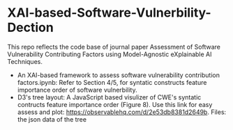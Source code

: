 # XAI-based-Software-Vulnerbility-Dection

This repo reflects the code base of journal paper Assessment of Software Vulnerability Contributing Factors using Model-Agnostic eXplainable AI Techniques.

* An XAI-based framework to assess software vulnerability contribution factors.ipynb: Refer to Section 4/5, for syntatic constructs feature importance order of software vulnerbility. 
* D3's tree layout: A JavaScript based visulizer of CWE's syntatic contructs feature importance order (Figure 8). Use this link for easy assess and plot: https://observablehq.com/d/2e53db8381d2649b. Files: the json data of the tree
